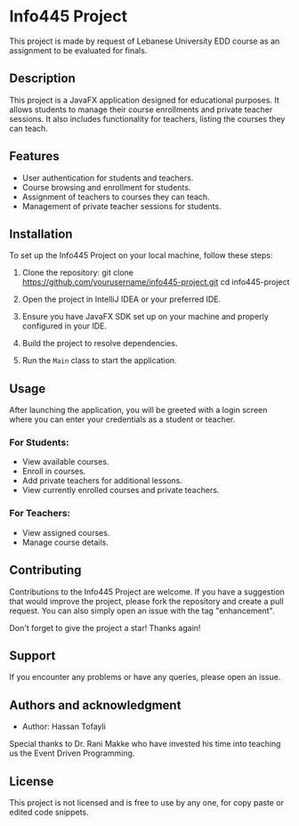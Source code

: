 # Info445 Project
This project is made by request of Lebanese University EDD course as an assignment to be evaluated for finals.

## Description
This project is a JavaFX application designed for educational purposes. It allows students to manage their course enrollments and private teacher sessions. It also includes functionality for teachers, listing the courses they can teach.

## Features

- User authentication for students and teachers.
- Course browsing and enrollment for students.
- Assignment of teachers to courses they can teach.
- Management of private teacher sessions for students.

## Installation

To set up the Info445 Project on your local machine, follow these steps:

1. Clone the repository:
git clone https://github.com/yourusername/info445-project.git
cd info445-project

2. Open the project in IntelliJ IDEA or your preferred IDE.

3. Ensure you have JavaFX SDK set up on your machine and properly configured in your IDE.

4. Build the project to resolve dependencies.

5. Run the `Main` class to start the application.

## Usage

After launching the application, you will be greeted with a login screen where you can enter your credentials as a student or teacher.

### For Students:
- View available courses.
- Enroll in courses.
- Add private teachers for additional lessons.
- View currently enrolled courses and private teachers.

### For Teachers:
- View assigned courses.
- Manage course details.

## Contributing

Contributions to the Info445 Project are welcome. If you have a suggestion that would improve the project, please fork the repository and create a pull request. You can also simply open an issue with the tag "enhancement".

Don't forget to give the project a star! Thanks again!

## Support

If you encounter any problems or have any queries, please open an issue.

## Authors and acknowledgment

- Author: Hassan Tofayli

Special thanks to Dr. Rani Makke who have invested his time into teaching us the Event Driven Programming.

## License

This project is not licensed and is free to use by any one, for copy paste or edited code snippets.

